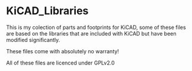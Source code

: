 # KiCAD_Libraries

This is my colection of parts and footprints for KiCAD, some of these files are based on the libraries that are included with KiCAD but have been modified significantly.

These files come with absolutely no warranty!

All of these files are licenced under GPLv2.0
